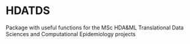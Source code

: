 # HDATDS
Package with useful functions for the MSc HDA&amp;ML Translational Data Sciences and Computational Epidemiology projects
